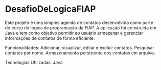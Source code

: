 # DesafioDeLogicaFIAP
Este projeto é uma simples agenda de contatos desenvolvida como parte do curso de lógica de programação da FIAP. A aplicação foi construída em Java e tem como objetivo permitir ao usuário armazenar e gerenciar informações de contatos de forma eficiente.

Funcionalidades:
Adicionar, visualizar, editar e excluir contatos.
Pesquisar contatos por nome.
Armazenamento persistente dos contatos em arquivo.

Tecnologias Utilizadas:
Java
